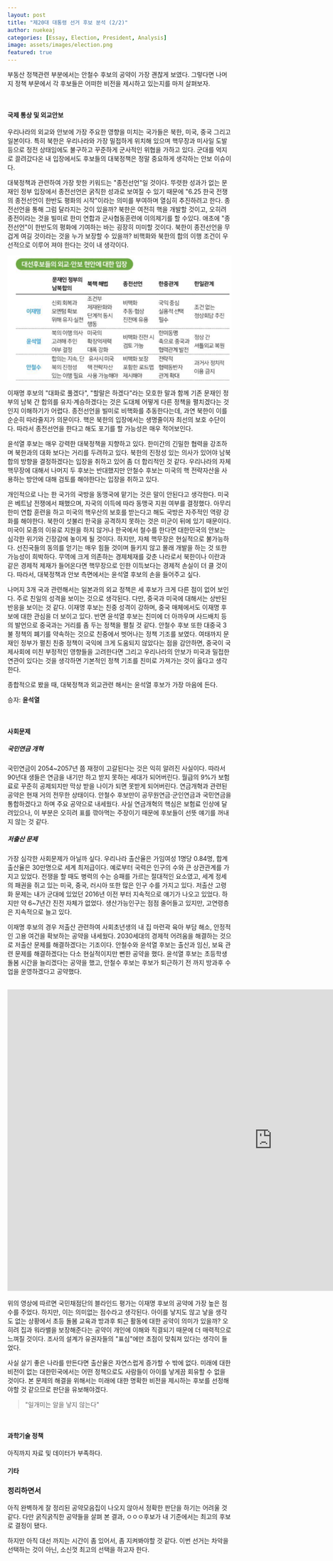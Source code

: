```yaml
---
layout: post
title: "제20대 대통령 선거 후보 분석 (2/2)"
author: nuekeaj
categories: [Essay, Election, President, Analysis]
image: assets/images/election.png
featured: true
---
```


부동산 정책관련 부분에서는 안철수 후보의 공약이 가장 괜찮게 보였다. 그렇다면 나머지 정책 부문에서 각 후보들은 어떠한 비전을 제시하고 있는지를 마저 살펴보자.

<br>

#### 국제 통상 및 외교안보

우리나라의 외교와 안보에 가장 주요한 영향을 미치는 국가들은 북한, 미국, 중국 그리고 일본이다. 특히 북한은 우리나라와 가장 밀접하게 위치해 있으며 핵무장과 미사일 도발 등으로 정전 상태임에도 불구하고 꾸준하게 군사적인 위협을 가하고 있다. 군대를 억지로 끌려갔다온 내 입장에서도 후보들의 대북정책은 정말 중요하게 생각하는 안보 이슈이다. 

대북정책과 관련하여 가장 핫한 키워드는 "종전선언"일 것이다. 뚜렷한 성과가 없는 문재인 정부 입장에서 종전선언은 굵직한 성과로 보여질 수 있기 때문에 "6.25 한국 전쟁의 종전선언이 한반도 평화의 시작"이라는 의미를 부여하며 열심히 추진하려고 한다. 종전선언을 통해 그럼 달라지는 것이 있을까? 북한은 여전히 핵을 개발할 것이고, 오히려 종전이라는 것을 빌미로 한미 연합과 군사협동훈련에 이의제기를 할 수있다. 애초에 "종전선언"이 한반도의 평화에 기여하는 바는 굉장히 미미할 것이다. 북한이 종전선언을 무겁게 여길 것이라는 것을 누가 보장할 수 있을까? 비핵화와 북한의 합의 이행 조건이 우선적으로 이루어 져야 한다는 것이 내 생각이다. 

<img src="../assets/images/north_korea_policy.png">



이재명 후보의 "대화로 풀겠다", "할말은 하겠다"라는 모호한 말과 함께 기존 문재인 정부의 남북 간 합의를 유지·계승하겠다는 것은 도대체 어떻게 다른 정책을 펼치겠다는 것인지 이해하기가 어렵다. 종전선언을 빌미로 비핵화를 추동한다는데, 과연 북한이 이를 순순히 따라줄지가 의문이다. 핵은 북한의 입장에서는 생명줄이자 최선의 보호 수단이다. 따라서 종전선언을 한다고 해도 포기를 할 가능성은 매우 적어보인다. 

윤석열 후보는 매우 강력한 대북정책을 지향하고 있다. 한미간의 긴밀한 협력을 강조하며 북한과의 대화 보다는 거리를 두려하고 있다. 북한의 진정성 있는 의사가 있어야 남북합의 방향을 결정하겠다는 입장을 취하고 있어 좀 더 합리적인 것 같다. 우리나라의 자체 핵무장에 대해서 나머지 두 후보는 반대했지만 안철수 후보는 미국의 핵 전략자산을 사용하는 방안에 대해 검토를 해야한다는 입장을 취하고 있다. 

개인적으로 나는 한 국가의 국방을 동맹국에 맡기는 것은 말이 안된다고 생각한다. 미국은 베트남 전쟁에서 패했으며, 자국의 이득에 따라 동맹국 지원 여부를 결정했다. 아무리 한미 연합 훈련을 하고 미국의 핵우산의 보호를 받는다고 해도  국방은 자주적인 역량 강화를 해야한다. 북한이 섯불리 한국을 공격하지 못하는 것은 미군이 뒤에 있기 때문이다. 미국이 모종의 이유로 지원을 하지 않거나 한국에서 철수를 한다면 대한민국의 안보는 심각한 위기와 긴장감에 놓이게 될 것이다. 하지만, 자체 핵무장은 현실적으로 불가능하다. 선진국들의 동의를 얻기는 매우 힘들 것이며 들키지 않고 몰래 개발을 하는 것 또한 가능성이 희박하다. 무역에 크게 의존하는 경제체재를 갖춘 나라로서 북한이나 이란과 같은 경제적 제재가 들어온다면 핵무장으로 인한 이득보다는 경제적 손실이 더 클 것이다. 따라서, 대북정책과 안보 측면에서는 윤석열 후보의 손을 들어주고 싶다. 

나머지 3개 국과 관련해서는 일본과의 외교 정책은 세 후보가 크게 다른 점이 없어 보인다. 주로 친일의 성격을 보이는 것으로 생각된다. 다만, 중국과 미국에 대해서는 상반된 반응을 보이는 것 같다. 이재명 후보는 친중 성격이 강하며, 중국 매체에서도 이재명 후보에 대한 관심을 더 보이고 있다. 반면 윤석열 후보는 친미에 더 아까우며 사드배치 등의 발언으로 중국과는 거리를 좀 두는 정책을 펼칠 것 같다. 안철수 후보 또한 대중국 3불 정책의 폐기를 약속하는 것으로 친중에서 벗어나는 정책 기조를 보였다. 여태까지 문재인 정부가 펼친 친중 정책이 국익에 크게 도움되지 않았다는 점을 감안하면, 중국이 국제사회에 미친 부정적인 영향들을 고려한다면 그리고 우리나라의 안보가 미국과 밀접한 연관이 있다는 것을 생각하면 기본적인 정책 기조를 친미로 가져가는 것이 옳다고 생각한다. 

종합적으로 봤을 때, 대북정책과 외교관련 해서는 윤석열 후보가 가장 마음에 든다.

승자: **윤석열**

<br>

#### 사회문제

##### 국민연금 개혁

국민연금이 2054~2057년 쯤 재정이 고갈된다는 것은 익히 알려진 사실이다. 따라서 90년대 생들은 연금을 내기만 하고 받지 못하는 세대가 되어버린다. 월급의 9%가 보험료로 꾸준히 공제되지만 막상 받을 나이가 되면 못받게 되어버린다. 연금개혁과 관련된  공약은 현재 거의 전무한 상태이다. 안철수 후보만이 공무원연금·군인연금과 국민연금을 통합하겠다고 하며 주요 공약으로 내세웠다. 사실 연금개혁의 핵심은 보험료 인상에 달려있으나, 이 부분은 오히려 표를 깎아먹는 주장이기 때문에 후보들이 선뜻 얘기를 꺼내지 않는 것 같다. 

##### 저출산 문제

가장 심각한 사회문제가 아닐까 싶다. 우리나라 출산율은 가임여성 1명당 0.84명, 합계 출산율은 30만명으로 세계 최저급이다. 예로부터 국력은 인구의 수와 큰 상관관계를 가지고 있었다. 전쟁을 할 때도 병력의 수는 승패를 가르는 절대적인 요소였고, 세계 정세의 패권을 쥐고 있는 미국, 중국, 러시아 또한 많은 인구 수를 가지고 있다. 저출산 고령화 문제는 내가 군대에 있었던 2016년 이전 부터 지속적으로 얘기가 나오고 있었다. 하지만 약 6~7년간 진전 자체가 없었다. 생산가능인구는 점점 줄어들고 있지만, 고연령층은 지속적으로 늘고 있다. 

이재명 후보의 경우 저출산 관련하여 사회초년생의 내 집 마련곽 육아 부담 해소, 안정적인 고용 여건을 확보하는 공약을 내세웠다. 2030세대의 경제적 어려움을 해결하는 것으로 저출산 문제를 해결하겠다는 기조이다. 안철수와 윤석열 후보는 출산과 임신, 보육 관련 문제를 해결하겠다는 다소 현실적이지만 뻔한 공약을 했다. 윤석열 후보는 초등학생 돌봄 시간을 늘리겠다는 공약을 했고, 안철수 후보는 후보가 퇴근하기 전 까지 방과후 수업을 운영하겠다고 공약했다.

<br>

<iframe width="1190" height="678" src="https://www.youtube.com/embed/fJl2OLk6Kh8" title="YouTube video player" frameborder="0" allow="accelerometer; autoplay; clipboard-write; encrypted-media; gyroscope; picture-in-picture" allowfullscreen></iframe>

위의 영상에 따르면 국민채점단의 블라인드 평가는 이재명 후보의 공약에 가장 높은 점수를 주었다. 하지만, 이는 의미없는 점수라고 생각된다. 아이를 낳지도 않고 낳을 생각도 없는 상황에서 초등 돌봄 교육과 방과후 퇴근 활동에 대한 공약이 의미가 있을까? 오히려 집과 워라밸을 보장해준다는 공약이 개인에 이해와 직결되기 때문에 더 매력적으로 느껴질 것이다. 조사의 설계가 유권자들의 "표심"에만 초점이 맞춰져 있다는 생각이 들었다. 

사실 살기 좋은 나라를 만든다면 출산율은 자연스럽게 증가할 수 밖에 없다. 미래에 대한 비전이 없는 대한민국에서는 어떤 정책으로도 사람들이 아이를 낳게끔 회유할 수 없을 것이다. 본 문제의 해결을 위해서는 미래에 대한 명확한 비전을 제시하는 후보를 선정해야할 것 같으므로 판단을 유보해야겠다.

>  "일개미는 알을 낳지 않는다"

<br>

#### 과학기술 정책

아직까지 자료 및 데이터가 부족하다.



#### 기타



### 정리하면서

아직 완벽하게 잘 정리된 공약모음집이 나오지 않아서 정확한 판단을 하기는 어려울 것 같다. 다만 굵직굵직한 공약들을 살펴 본 결과, ㅇㅇㅇ후보가 내 기준에서는 최고의 후보로 결정이 됐다.

하지만 아직 대선 까지는 시간이 좀 있어서, 좀 지켜봐야할 것 같다. 이번 선거는 차악을 선택하는 것이 아닌, 소신껏 최고의 선택을 하고자 한다. 